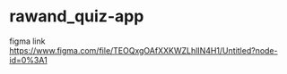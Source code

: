 # rawand_quiz-app

figma link 
https://www.figma.com/file/TEOQxgOAfXXKWZLhlIN4H1/Untitled?node-id=0%3A1